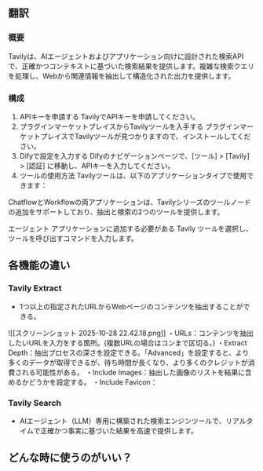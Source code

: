
## 翻訳

### 概要
Tavilyは、AIエージェントおよびアプリケーション向けに設計された検索APIで、正確かつコンテキストに基づいた検索結果を提供します。複雑な検索クエリを処理し、Webから関連情報を抽出して構造化された出力を提供します。

### 構成
1. APIキーを申請する
TavilyでAPIキーを申請してください。
2. プラグインマーケットプレイスからTavilyツールを入手する
プラグインマーケットプレイスでTavilyツールが見つかりますので、インストールしてください。
3. Difyで設定を入力する
Difyのナビゲーションページで、[ツール] > [Tavily] > [認証] に移動し、APIキーを入力してください。
4. ツールの使用方法
Tavilyツールは、以下のアプリケーションタイプで使用できます：

ChatflowとWorkflowの両アプリケーションは、Tavilyシリーズのツールノードの追加をサポートしており、抽出と検索の2つのツールを提供します。

エージェント アプリケーションに追加する必要がある Tavily ツールを選択し、ツールを呼び出すコマンドを入力します。 

## 各機能の違い

### Tavily Extract 
- 1つ以上の指定されたURLからWebページのコンテンツを抽出することができる。

![[スクリーンショット 2025-10-28 22.42.18.png]]
・URLs：コンテンツを抽出したいURLを入力をする箇所。(複数URLの場合はコンまで区切る。)
・Extract Depth：抽出プロセスの深さを設定できる。「Advanced」を設定すると、より多くのデータが取得できるが、待ち時間が長くなり、より多くのクレジットが消費される可能性がある。
・Include Images：抽出した画像のリストを結果に含めるかどうかを設定する。
・Include Favicon：


### Tavily Search
- AIエージェント（LLM）専用に構築された検索エンジンツールで、リアルタイムで正確かつ事実に基づいた結果を高速で提供します。

## どんな時に使うのがいい？

